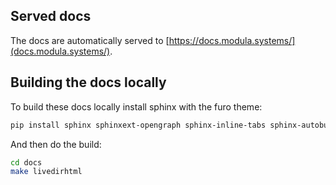 ## Served docs

The docs are automatically served to [https://docs.modula.systems/](docs.modula.systems/).

## Building the docs locally

To build these docs locally install sphinx with the furo theme:
```bash
pip install sphinx sphinxext-opengraph sphinx-inline-tabs sphinx-autobuild sphinx-copybutton sphinxcontrib-youtube sphinx-design furo matplotlib
```
And then do the build:
```bash
cd docs
make livedirhtml
```
